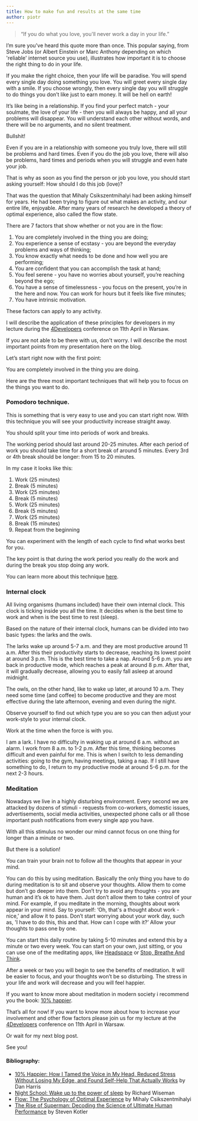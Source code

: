 ```yaml
---
title: How to make fun and results at the same time
author: piotr
---
```


> “If you do what you love, you'll never work a day in your life.”

I’m sure you've heard this quote more than once. This popular saying, from Steve Jobs (or Albert Einstein or Marc Anthony depending on which 'reliable' internet source you use), illustrates how important it is to choose the right thing to do in your life.

If you make the right choice, then your life will be paradise. You will spend every single day doing something you love. You will greet every single day with a smile.
If you choose wrongly, then every single day you will struggle to do things you don’t like just to earn money. It will be hell on earth!

It’s like being in a relationship. If you find your perfect match - your soulmate, the love of your life - then you will always be happy, and all your problems will disappear. You will understand each other without words, and there will be no arguments, and no silent treatment.

Bullshit!

Even if you are in a relationship with someone you truly love, there will still be problems and hard times.
Even if you do the job you love, there will also be problems, hard times and periods when you will struggle and even hate your job.

That is why as soon as you find the person or job you love, you should start asking yourself: How should I do this job (love)?

That was the question that Mihaly Csikszentmihalyi had been asking himself for years. He had been trying to figure out what makes an activity, and our entire life, enjoyable. After many years of research he developed a theory of optimal experience, also called the flow state.

There are 7 factors that show whether or not you are in the flow:

1. You are completely involved in the thing you are doing;
2. You experience a sense of ecstasy - you are beyond the everyday problems and ways of thinking;
3. You know exactly what needs to be done and how well you are performing;
4. You are confident that you can accomplish the task at hand;
5. You feel serene - you have no worries about yourself, you’re reaching beyond the ego;
6. You have a sense of timelessness - you focus on the present, you’re in the here and now. You can work for hours but it feels like five minutes;
7. You have intrinsic motivation.

These factors can apply to any activity.

I will describe the application of these principles for developers in my lecture during the  [4Developers](http://2016.4developers.org.pl/en/) conference on 11th April in Warsaw.

If you are not able to be there with us, don't worry. I will describe the most important points from my presentation here on the blog.

Let’s start right now with the first point:

You are completely involved in the thing you are doing.

Here are the three most important techniques that will help you to focus on the things you want to do.

### Pomodoro technique.
This is something that is very easy to use and you can start right now. With this technique you will see your productivity increase straight away.

You should split your time into periods of work and breaks.

The working period should last around 20-25 minutes. After each period of work you should take time for a short break of around 5 minutes. Every 3rd or 4th break should be longer: from 15 to 20 minutes.

In my case it looks like this:

1. Work (25 minutes)
2. Break (5 minutes)
3. Work (25 minutes)
4. Break (5 minutes)
5. Work (25 minutes)
6. Break (5 minutes)
7. Work (25 minutes)
8. Break (15 minutes)
9. Repeat from the beginning

You can experiment with the length of each cycle to find what works best for you.

The key point is that during the work period you really do the work and during the break you stop doing any work.

You can learn more about this technique [here]().

### Internal clock
All living organisms (humans included) have their own internal clock. This clock is ticking inside you all the time. It decides when is the best time to work and when is the best time to rest (sleep).

Based on the nature of their internal clock, humans can be divided into two basic types: the larks and the owls.

The larks wake up around 5-7 a.m. and they are most productive around 11 a.m. After this their productivity starts to decrease, reaching its lowest point at around 3 p.m. This is the best time to take a nap. Around 5-6 p.m. you are back in productive mode, which reaches a peak at around 8 p.m. After that, it will gradually decrease, allowing you to easily fall asleep at around midnight.

The owls, on the other hand, like to wake up later, at around 10 a.m. They need some time (and coffee) to become productive and they are most effective during the late afternoon, evening and even during the night.

Observe yourself to find out which type you are so you can then adjust your work-style to your internal clock.

Work at the time when the force is with you.

I am a lark. I have no difficulty in waking up at around 6 a.m. without an alarm.
I work from 8 a.m. to 1-2 p.m. After this time, thinking becomes difficult and even painful for me. This is when I switch to less demanding activities: going to the gym, having meetings, taking a nap. If I still have something to do, I return to my productive mode at around 5-6 p.m. for the next 2-3 hours.

### Meditation
Nowadays we live in a highly disturbing environment. Every second we are attacked by dozens of stimuli - requests from co-workers, domestic issues, advertisements, social media activities, unexpected phone calls or all those important push notifications from every single app you have.

With all this stimulus no wonder our mind cannot focus on one thing for longer than a minute or two.

But there is a solution!

You can train your brain not to follow all the thoughts that appear in your mind.

You can do this by using meditation. Basically the only thing you have to do during meditation is to sit and observe your thoughts. Allow them to come but don’t go deeper into them. Don’t try to avoid any thoughts - you are human and it’s ok to have them. Just don’t allow them to take control of your mind. For example, if you meditate in the morning, thoughts about work appear in your mind. Say to yourself: ‘Oh, that's a thought about work - nice,’ and allow it to pass. Don’t start worrying about your work day, such as, 'I have to do this, this and that. How can I cope with it?’ Allow your thoughts to pass one by one.

You can start this daily routine by taking 5-10 minutes and extend this by a minute or two every week. You can start on your own, just sitting, or you can use one of the meditating apps, like [Headspace](https://www.headspace.com/) or [Stop, Breathe And Think](http://stopbreathethink.org/).

After a week or two you will begin to see the benefits of meditation. It will be easier to focus, and your thoughts won’t be so disturbing. The stress in your life and work will decrease and you will feel happier.

If you want to know more about meditation in modern society i recommend you the book: [10% happier](https://www.goodreads.com/book/show/18505796-10-happier).

That’s all for now! If you want to know more about how to increase your involvement and other flow factors please join us for my lecture at the [4Developers](http://2016.4developers.org.pl/en/) conference on 11th April in Warsaw.

Or wait for my next blog post.

See you!

#### Bibliography:
- [10% Happier: How I Tamed the Voice in My Head, Reduced Stress Without Losing My Edge, and Found Self-Help That Actually Works](https://www.goodreads.com/book/show/18505796-10-happier) by Dan Harris
- [Night School: Wake up to the power of sleep](https://www.goodreads.com/book/show/21354477-night-school) by Richard Wiseman
- [Flow: The Psychology of Optimal Experience](https://www.goodreads.com/book/show/66354.Flow) by Mihaly Csikszentmihalyi
- [The Rise of Superman: Decoding the Science of Ultimate Human Performance](https://www.goodreads.com/book/show/18222878-the-rise-of-superman) by Steven Kotler
